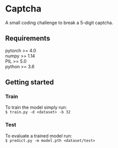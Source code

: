 # Captcha

A small coding challenge to break a 5-digit captcha.

## Requirements

pytorch 	>= 4.0  
numpy 		>= 1.14  
PIL 		>= 5.0  
python 		>= 3.6  

## Getting started

### Train

To train the model simply run:  
`$ train.py -d <dataset> -b 32`

### Test

To evaluate a trained model run:  
`$ predict.py -m model.pth <dataset/test>`
